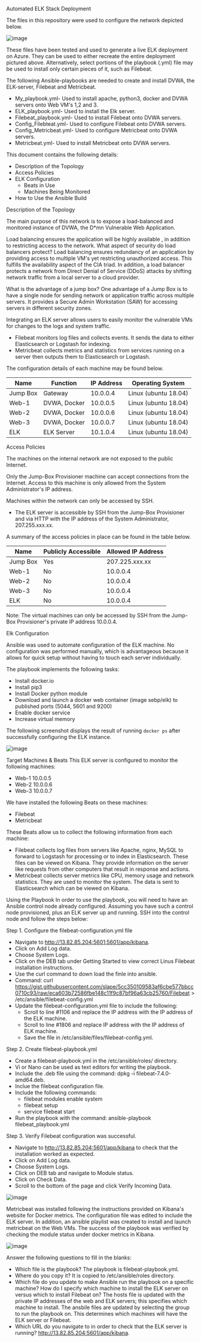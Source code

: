 Automated ELK Stack Deployment

The files in this repository were used to configure the network depicted below.

![image](https://user-images.githubusercontent.com/73409624/112742436-1f4b8580-8f54-11eb-87ba-25155f4e04ae.png)

These files have been tested and used to generate a live ELK deployment on Azure. They can be used to either recreate the entire deployment pictured above. Alternatively, select portions of the playbook (.yml) file may be used to install only certain pieces of it, such as Filebeat.

The following Ansible-playbooks are needed to create and install DVWA, the ELK-server, Filebeat and Metricbeat.
- My_playbook.yml- Used to install apache, python3, docker and DVWA servers onto Web VM's 1,2 and 3.
- ELK_playbook.yml- Used to install the Elk server.
- Filebeat_playbook.yml- Used to install Filebeat onto DVWA servers.  
- Config_Filebteat.yml- Used to configure Filebeat onto DVWA servers.
- Config_Metricbeat.yml- Used to configure Metricbeat onto DVWA servers.
- Metricbeat.yml- Used to install Metricbeat onto DVWA servers. 

This document contains the following details:
- Description of the Topology
- Access Policies
- ELK Configuration
  - Beats in Use
  - Machines Being Monitored
- How to Use the Ansible Build

Description of the Topology

The main purpose of this network is to expose a load-balanced and monitored instance of DVWA, the D*mn Vulnerable Web Application.

Load balancing ensures the application will be highly available , in addition to restricting access to the network.
What aspect of security do load balancers protect? Load balancing ensures redundancy of an application by providing access to multiple VM's yet restricting unauthorized access. This fulfills the availability aspect of the CIA triad.  In addition, a load balancer protects a network from Direct Denial of Service (DDoS) attacks by shifting network traffic from a local server to a cloud provider.

What is the advantage of a jump box? One advantage of a Jump Box is to have a single node for sending network or application traffic across multiple servers. It provides a Secure Admin Workstation (SAW) for accessing servers in different security zones.  

Integrating an ELK server allows users to easily monitor the vulnerable VMs for changes to the logs and system traffic.
- Filebeat monitors log files and collects events. It sends the data to either Elasticsearch or Logstash for indexing.
- Metricbeat collects metrics and statistics from services running on a server then outputs them to Elasticsearch or Logstash.

The configuration details of each machine may be found below.

| Name     	| Function     	| IP Address 	| Operating System     	|
|----------	|--------------	|------------	|----------------------	|
| Jump Box 	| Gateway      	| 10.0.0.4   	| Linux (ubuntu 18.04) 	|
| Web-1    	| DVWA, Docker 	| 10.0.0.5   	| Linux (ubuntu 18.04) 	|
| Web-2    	| DVWA, Docker 	| 10.0.0.6   	| Linux (ubuntu 18.04) 	|
| Web-3    	| DVWA, Docker 	| 10.0.0.7   	| Linux (ubuntu 18.04) 	|
| ELK      	| ELK Server   	| 10.1.0.4   	| Linux (ubuntu 18.04) 	|

Access Policies

The machines on the internal network are not exposed to the public Internet.

Only the Jump-Box Provisioner machine can accept connections from the Internet. Access to this machine is only allowed from the System Administrator's IP address.    

Machines within the network can only be accessed by SSH.
- The ELK server is accessible by SSH from the Jump-Box Provisioner and via HTTP with the IP address of the System Administrator, 207.255.xxx.xx.

A summary of the access policies in place can be found in the table below.

| Name     	| Publicly Accessible 	| Allowed IP Address  	|
|----------	|---------------------	|---------------------	|
| Jump Box 	| Yes                 	| 207.225.xxx.xx      	|
| Web-1    	| No                  	| 10.0.0.4            	|
| Web-2    	| No                  	| 10.0.0.4            	|
| Web-3    	| No                  	| 10.0.0.4            	|
| ELK      	| No                  	| 10.0.0.4            	|

Note: The virtual machines can only be accessed by SSH from the Jump-Box Provisioner's private IP address 10.0.0.4.  

Elk Configuration

Ansible was used to automate configuration of the ELK machine. No configuration was performed manually, which is advantageous because it allows for quick setup without having to touch each server individually.

The playbook implements the following tasks:

- Install docker.io
- Install pip3
- Install Docker python module
- Download and launch a docker web container (image sebp/elk) to published ports (5044, 5601 and 9200)
- Enable docker service
- Increase virtual memory  

The following screenshot displays the result of running `docker ps` after successfully configuring the ELK instance.

![image](https://user-images.githubusercontent.com/73409624/112742458-5c177c80-8f54-11eb-8b1d-52fafaf9d629.png)

Target Machines & Beats
This ELK server is configured to monitor the following machines:
- Web-1 10.0.0.5
- Web-2 10.0.0.6
- Web-3 10.0.0.7

We have installed the following Beats on these machines:
- Filebeat
- Metricbeat

These Beats allow us to collect the following information from each machine:
- Filebeat collects log files from servers like Apache, nginx, MySQL to forward to Logstash for processing or to index in Elasticsearch. These files can be viewed on Kibana. They provide information on the server like requests from other computers that result in response and actions.
- Metricbeat collects server metrics like CPU, memory usage and network statistics. They are used to monitor the system. The data is sent to Elasticsearch which can be viewed on Kibana.

Using the Playbook
In order to use the playbook, you will need to have an Ansible control node already configured. Assuming you have such a control node provisioned, plus an ELK server up and running. SSH into the control node and follow the steps below:

Step 1. Configure the filebeat-configuration.yml file
- Navigate to http://13.82.85.204:5601:5601/app/kibana.
- Click on Add Log data.
- Choose System Logs.
- Click on the DEB tab under Getting Started to view correct Linus Filebeat installation instructions.
- Use the curl command to down load the finle into ansible. 
- Command: curl https://gist.githubusercontent.com/slape/5cc350109583af6cbe577bbcc0710c93/raw/eca603b72586fbe148c11f9c87bf96a63cb25760/Filebeat > /etc/ansible/filebeat-config.yml
- Update the filebeat-configuration.yml file to include the following:
    - Scroll to line #1106 and replace the IP address with the IP address of the ELK machine.
    - Scroll to line #1806 and replace IP address with the IP address of ELK machine.
    - Save the file in /etc/ansible/files/filebeat-config.yml.

Step 2. Create filebeat-playbook.yml
- Create a filebeat-playbook.yml in the /etc/ansible/roles/ directory.
- Vi or Nano can be used as text editors for writing the playbook.
- Include the .deb file using the command: dpkg -i filebeat-7.4.0-amd64.deb.
- Inclue the filebeat configuration file.
- Include the following commands:
   - filebeat modules enable system
   - filebeat setup
   - service filebeat start
- Run the playbook with the command: ansible-playbook filebeat_playbook.yml

Step 3. Verify Filebeat configuration was successful.
- Navigate to http://13.82.85.204:5601/app/kibana to check that the installation worked as expected.
- Click on Add Log data.
- Choose System Logs.
- Click on DEB tab and navigate to Module status.
- Click on Check Data.
- Scroll to the bottom of the page and click Verify Incoming Data.

![image](https://user-images.githubusercontent.com/73409624/112742540-160ee880-8f55-11eb-8e0a-1b0c5c5da72d.png)

Metricbeat was installed following the instructions provided on Kibana's website for Docker metrics. The configuration file was edited to include the ELK server. In addition, an ansible playlist was created to install and launch metricbeat on the Web VMs. The success of the playbook was verified by checking the module status under docker metrics in Kibana.

![image](https://user-images.githubusercontent.com/73409624/112742525-e65fe080-8f54-11eb-9c87-4fc1a8b0b780.png)

Answer the following questions to fill in the blanks:
- Which file is the playbook? The playbook is filebeat-playbook.yml.
- Where do you copy it? It is copied to /etc/ansible/roles directory.
- Which file do you update to make Ansible run the playbook on a specific machine? How do I specify which machine to install the ELK server on versus which to install Filebeat on? The hosts file is updated with the private IP addresses of the web and ELK servers; this specifies which machine to install. The ansbile files are updated by selecting the group to run the playbook on. This determines which machines will have the ELK server or Filebeat.
- Which URL do you navigate to in order to check that the ELK server is running? http://13.82.85.204:5601/app/kibana.
